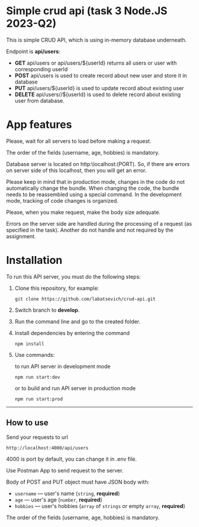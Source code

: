 # Simple crud api (task 3 Node.JS 2023-Q2)

This is simple CRUD API, which is using in-memory database underneath.

Endpoint is **api/users**:

 * **GET** api/users or api/users/${userId} returns all users or user with corresponding userId
 * **POST** api/users is used to create record about new user and store it in database
 * **PUT** api/users/${userId} is used to update record about existing user
 * **DELETE** api/users//${userId} is used to delete record about existing user from database.

# App features

Please, wait for all servers to load before making a request.

The order of the fields (username, age, hobbies) is mandatory.

Database server is located on http:\\localhost:(PORT). So, if there are errors on server side of this localhost, then you will get an error.

Please keep in mind that in production mode, changes in the code do not automatically change the bundle. When changing the code, the bundle needs to be reassembled using a special command. In the development mode, tracking of code changes is organized.

Please, when you make request, make the body size adequate.

Errors on the server side are handled during the processing of a request (as specified in the task). Another do not handle and not required by the assignment.

# Installation 

To run this API server, you must do the following steps:

1. Clone this repository, for example:
    ```
    git clone https://github.com/labatsevich/crud-api.git
    ``` 
2. Switch branch to **develop**.
3. Run the command line and go to the created folder.
4. Install dependencies by entering the command
    ```
    npm install
    ``` 
5. Use commands:

    to run API server in development mode
    ```
    npm run start:dev
    ```

    or to build and run API server in production mode
    ```
    npm run start:prod
    ```
---

## How to use

Send your requests to url 
```
http://localhost:4000/api/users
```
4000 is port by default, you can change it in .env file.

Use Postman App to send request to the server. 

Body of POST and PUT object must have JSON body with:
  * `username` — user's name (`string`, **required**)
  * `age` — user's age (`number`, **required**)
  * `hobbies` — user's hobbies (`array` of `strings` or empty `array`, **required**)

The order of the fields (username, age, hobbies) is mandatory.
